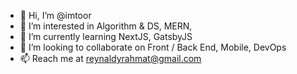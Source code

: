 - 👋 Hi, I’m @imtoor
- 👀 I’m interested in Algorithm & DS, MERN,
- 🌱 I’m currently learning NextJS, GatsbyJS
- 💞️ I’m looking to collaborate on Front / Back End, Mobile, DevOps
- 📫 Reach me at reynaldyrahmat@gmail.com

<!---
imtoor/imtoor is a ✨ special ✨ repository because its `README.md` (this file) appears on your GitHub profile.
You can click the Preview link to take a look at your changes.
--->
